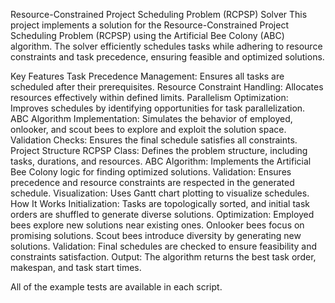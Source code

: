 Resource-Constrained Project Scheduling Problem (RCPSP) Solver
This project implements a solution for the Resource-Constrained Project Scheduling Problem (RCPSP) using the Artificial Bee Colony (ABC) algorithm. The solver efficiently schedules tasks while adhering to resource constraints and task precedence, ensuring feasible and optimized solutions.

Key Features
Task Precedence Management: Ensures all tasks are scheduled after their prerequisites.
Resource Constraint Handling: Allocates resources effectively within defined limits.
Parallelism Optimization: Improves schedules by identifying opportunities for task parallelization.
ABC Algorithm Implementation: Simulates the behavior of employed, onlooker, and scout bees to explore and exploit the solution space.
Validation Checks: Ensures the final schedule satisfies all constraints.
Project Structure
RCPSP Class: Defines the problem structure, including tasks, durations, and resources.
ABC Algorithm: Implements the Artificial Bee Colony logic for finding optimized solutions.
Validation: Ensures precedence and resource constraints are respected in the generated schedule.
Visualization: Uses Gantt chart plotting to visualize schedules.
How It Works
Initialization: Tasks are topologically sorted, and initial task orders are shuffled to generate diverse solutions.
Optimization:
Employed bees explore new solutions near existing ones.
Onlooker bees focus on promising solutions.
Scout bees introduce diversity by generating new solutions.
Validation: Final schedules are checked to ensure feasibility and constraints satisfaction.
Output: The algorithm returns the best task order, makespan, and task start times.

All of the example tests are available in each script.
